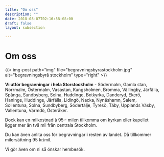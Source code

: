 ```yaml
---
title: "Om oss"
description: ""
date: 2018-03-07T02:16:58-08:00
draft: false
layout: subsection

---
```


# Om oss

{{< img-post
    path="img" file="begravningsbyrastockholm.jpg"
    alt="begravningsbyrå stockholm" type="right" >}}


**Vi utför begravningar i hela Storstockholm** - Södermalm, Gamla stan, Norrmalm, Östermalm, Vasastan, Kungsholmen, Bromma, Vällingby, Järfälla, Spånga, Sundbyberg, Solna, Huddinge, Botkyrka, Danderyd, Ekerö, Haninge, Huddinge, Järfälla, Lidingö, Nacka,  Nynäshamn, Salem, Sollentuna, Solna, Sundbyberg, Södertälje, Tyresö, Täby, Upplands Väsby, Vallentuna, Värmdö, Österåker.

Dock kan en milkostnad à 95:- milen tillkomma om kyrkan eller kapellet ligger mer än två mil från centrala Stockholm.

Du kan även anlita oss för begravningar i resten av landet. Då tillkommer milersättning 95 kr/mil.

Vi gör även om ni så önskar hembesök.
